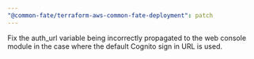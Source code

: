 ```yaml
---
"@common-fate/terraform-aws-common-fate-deployment": patch
---
```


Fix the auth_url variable being incorrectly propagated to the web console module in the case where the default Cognito sign in URL is used.
